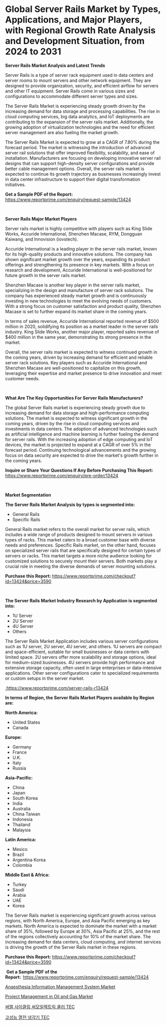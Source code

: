 <p><h1>Global Server Rails Market by Types, Applications, and Major Players, with Regional Growth Rate Analysis and Development Situation, from 2024 to 2031</h1></p><p><strong>Server Rails Market Analysis and Latest Trends</strong></p>
<p><p>Server Rails is a type of server rack equipment used in data centers and server rooms to mount servers and other network equipment. They are designed to provide organization, security, and efficient airflow for servers and other IT equipment. Server Rails come in various sizes and configurations to accommodate different server types and sizes.</p><p>The Server Rails Market is experiencing steady growth driven by the increasing demand for data storage and processing capabilities. The rise in cloud computing services, big data analytics, and IoT deployments are contributing to the expansion of the server rails market. Additionally, the growing adoption of virtualization technologies and the need for efficient server management are also fueling the market growth.</p><p>The Server Rails Market is expected to grow at a CAGR of 7.80% during the forecast period. The market is witnessing the introduction of advanced server rail solutions that offer improved flexibility, scalability, and ease of installation. Manufacturers are focusing on developing innovative server rail designs that can support high-density server configurations and provide better cable management options. Overall, the server rails market is expected to continue its growth trajectory as businesses increasingly invest in data center infrastructure to support their digital transformation initiatives.</p></p>
<p><strong>Get a Sample PDF of the Report:&nbsp;</strong> <a href="https://www.reportprime.com/enquiry/request-sample/13424">https://www.reportprime.com/enquiry/request-sample/13424</a></p>
<p>&nbsp;</p>
<p><strong>Server Rails Major Market Players</strong></p>
<p><p>Server rails market is highly competitive with players such as King Slide Works, Accuride International, Shenzhen Macase, RYM, Dongguan Kaiwang, and Innovision (iovstech). </p><p>Accuride International is a leading player in the server rails market, known for its high-quality products and innovative solutions. The company has shown significant market growth over the years, expanding its product offerings and strengthening its presence in key markets. With a focus on research and development, Accuride International is well-positioned for future growth in the server rails market.</p><p>Shenzhen Macase is another key player in the server rails market, specializing in the design and manufacture of server rack solutions. The company has experienced steady market growth and is continuously investing in new technologies to meet the evolving needs of customers. With a strong focus on customer satisfaction and product quality, Shenzhen Macase is set to further expand its market share in the coming years.</p><p>In terms of sales revenue, Accuride International reported revenue of $500 million in 2020, solidifying its position as a market leader in the server rails industry. King Slide Works, another major player, reported sales revenue of $400 million in the same year, demonstrating its strong presence in the market.</p><p>Overall, the server rails market is expected to witness continued growth in the coming years, driven by increasing demand for efficient and reliable server rack solutions. Key players such as Accuride International and Shenzhen Macase are well-positioned to capitalize on this growth, leveraging their expertise and market presence to drive innovation and meet customer needs.</p></p>
<p>&nbsp;</p>
<p><strong>What Are The Key Opportunities For Server Rails Manufacturers?</strong></p>
<p><p>The global Server Rails market is experiencing steady growth due to increasing demand for data storage and high-performance computing solutions. The market is expected to witness significant growth in the coming years, driven by the rise in cloud computing services and investments in data centers. The adoption of advanced technologies such as artificial intelligence and machine learning is further fueling the demand for server rails. With the increasing adoption of edge computing and IoT devices, the market is projected to expand at a CAGR of over 5% in the forecast period. Continuing technological advancements and the growing focus on data security are expected to drive the market's growth further in the coming years.</p></p>
<p><strong>Inquire or Share Your Questions If Any Before Purchasing This Report:</strong> <a href="https://www.reportprime.com/enquiry/pre-order/13424">https://www.reportprime.com/enquiry/pre-order/13424</a></p>
<p>&nbsp;</p>
<p><strong>Market Segmentation</strong></p>
<p><strong>The Server Rails Market Analysis by types is segmented into:</strong></p>
<p><ul><li>General Rails</li><li>Specific Rails</li></ul></p>
<p><p>General Rails market refers to the overall market for server rails, which includes a wide range of products designed to mount servers in various types of racks. This market caters to a broad customer base with diverse needs and preferences. Specific Rails market, on the other hand, focuses on specialized server rails that are specifically designed for certain types of servers or racks. This market targets a more niche audience looking for customized solutions to securely mount their servers. Both markets play a crucial role in meeting the diverse demands of server mounting solutions.</p></p>
<p><strong>Purchase this Report:&nbsp;</strong><a href="https://www.reportprime.com/checkout?id=13424&price=3590">https://www.reportprime.com/checkout?id=13424&price=3590</a></p>
<p>&nbsp;</p>
<p><strong>The Server Rails Market Industry Research by Application is segmented into:</strong></p>
<p><ul><li>1U Server</li><li>2U Server</li><li>4U Server</li><li>Others</li></ul></p>
<p><p>The Server Rails Market Application includes various server configurations such as 1U server, 2U server, 4U server, and others. 1U servers are compact and space-efficient, suitable for small businesses or data centers with limited space. 2U servers offer more scalability and storage options, ideal for medium-sized businesses. 4U servers provide high performance and extensive storage capacity, often used in large enterprises or data-intensive applications. Other server configurations cater to specialized requirements or custom setups in the server market.</p></p>
<p><a href="https://www.reportprime.com/server-rails-r13424">&nbsp;https://www.reportprime.com/server-rails-r13424</a></p>
<p><strong>In terms of Region, the Server Rails Market Players available by Region are:</strong></p>
<p>
    <p> <strong> North America: </strong>
        <ul>
            <li>United States</li>
            <li>Canada</li>
        </ul>
        </p> 
    <p> <strong> Europe: </strong>
        <ul>
            <li>Germany</li>
            <li>France</li>
            <li>U.K.</li>
            <li>Italy</li>
            <li>Russia</li>
        </ul>
        </p> 
    <p> <strong> Asia-Pacific: </strong>
        <ul>
            <li>China</li>
            <li>Japan</li>
            <li>South Korea</li>
            <li>India</li>
            <li>Australia</li>
            <li>China Taiwan</li>
            <li>Indonesia</li>
            <li>Thailand</li>
            <li>Malaysia</li>
        </ul>
        </p> 
    <p> <strong> Latin America: </strong>
        <ul>
            <li>Mexico</li>
            <li>Brazil</li>
            <li>Argentina Korea</li>
            <li>Colombia</li>
        </ul>
        </p> 
    <p> <strong> Middle East & Africa: </strong>
        <ul>
            <li>Turkey</li>
            <li>Saudi</li>
            <li>Arabia</li>
            <li>UAE</li>
            <li>Korea</li>
        </ul>
    </p>
    </p>
<p><p>The Server Rails market is experiencing significant growth across various regions, with North America, Europe, and Asia Pacific emerging as key markets. North America is expected to dominate the market with a market share of 35%, followed by Europe at 30%, Asia Pacific at 25%, and the rest of the regions collectively accounting for 10% of the market share. The increasing demand for data centers, cloud computing, and internet services is driving the growth of the Server Rails market in these regions.</p></p>
<p><strong>Purchase this Report: </strong><a href="https://www.reportprime.com/checkout?id=13424&price=3590">https://www.reportprime.com/checkout?id=13424&price=3590</a></p>
<p>&nbsp;<strong>Get a Sample PDF of the Report:&nbsp;&nbsp;</strong><a href="https://www.reportprime.com/enquiry/request-sample/13424">https://www.reportprime.com/enquiry/request-sample/13424</a></p>
<p><strong></strong></p>
<p><p><a href="https://github.com/nicholepatriciadoylenwnrjr0/Market-Research-Report-List-3/blob/main/anaesthesia-information-management-system-market.md">Anaesthesia Information Management System Market</a></p><p><a href="https://github.com/ayamgoreng5458/Market-Research-Report-List-1/blob/main/project-management-in-oil-and-gas-market.md">Project Management in Oil and Gas Market</a></p><p><a href="https://github.com/mithunmistry2258/Market-Research-Report-List-1/blob/main/4175949122580.md">써멀 사이클링 써모일렉트릭 쿨러 TEC</a></p><p><a href="https://github.com/konokaryan/Market-Research-Report-List-1/blob/main/3496336122581.md">고성능 열전 냉각기 TEC</a></p></p>